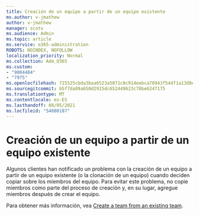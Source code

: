```yaml
---
title: Creación de un equipo a partir de un equipo existente
ms.author: v-jmathew
author: v-jmathew
manager: scotv
ms.audience: Admin
ms.topic: article
ms.service: o365-administration
ROBOTS: NOINDEX, NOFOLLOW
localization_priority: Normal
ms.collection: Adm_O365
ms.custom:
- "9004404"
- "7975"
ms.openlocfilehash: 715525cbda3baa6523a5071c8c914eebca70943f54df1a13d8e77f5298d450e8
ms.sourcegitcommit: b5f7da89a650d2915dc652449623c78be6247175
ms.translationtype: MT
ms.contentlocale: es-ES
ms.lasthandoff: 08/05/2021
ms.locfileid: "54080187"
---
```

# <a name="creating-a-team-from-an-existing-team"></a>Creación de un equipo a partir de un equipo existente

Algunos clientes han notificado un problema con la creación de un equipo a partir de un equipo existente (o la clonación de un equipo) cuando deciden copiar sobre los miembros del equipo. Para evitar este problema, no copie miembros como parte del proceso de creación y, en su lugar, agregue miembros después de crear el equipo.

Para obtener más información, vea [Create a team from an existing team](https://support.microsoft.com/office/create-a-team-from-an-existing-team-f41a759b-3101-4af6-93bd-6aba0e5d7635).
